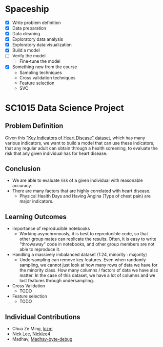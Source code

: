 # Spaceship

- [x] Write problem definition
- [x] Data preparation
- [x] Data cleaning
- [x] Exploratory data analysis
- [x] Exploratory data visualization
- [x] Build a model
- [ ] Verify the model
  - [ ] Fine-tune the model
- [x] Something new from the course
  - Sampling techniques
  - Cross validation techniques
  - Feature selection
  - SVC

# SC1015 Data Science Project

## Problem Definition

Given this ["Key Indicators of Heart Disease" dataset](https://www.kaggle.com/datasets/kamilpytlak/personal-key-indicators-of-heart-disease), which has many various indicators, we want to build a model that can use these indicators, that any regular adult can obtain through a health screening, to evaluate the risk that any given individual has for heart disease.

##

## Conclusion

- We are able to evaluate risk of a given individual with reasonable accuracy.
- There are many factors that are highly correlated with heart disease.
  - Physical Health Days and Having Angina (Type of chest pain) are major indicators.

## Learning Outcomes

- Importance of reproducible notebooks
  - Working asynchronously, it is best to reproducible code, so that other group mates can replicate the results. Often, it is easy to write "throwaway" code in notebooks, and other group members are not able to reproduce it.
- Handling a massively imbalanced dataset (1:24, minority : majority)
  - Undersampling can remove key features. Even when randomly sampling, we cannot just look at how many rows of data we have for the minority class. How many columns / factors of data we have also matter. In the case of this dataset, we have a lot of columns and we lost features through undersampling.
- Cross Validation
  - TODO
- Feature selection
  - TODO

## Individual Contributions

- Chua Ze Ming, [lczm](https://github.com/lczm)
- Nick Lee, [Nicklee4](https://github.com/Nicklee4)
- Madhav, [Madhav-byte-debug](https://github.com/Madhav-byte-debug)
